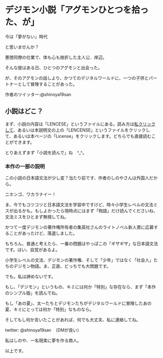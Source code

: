 # デジモン小説「アグモンひとつを拾った、が」

今は「夢がない」時代

と思いませんか？

悪徳同僚の仕業で、体も心も挫折した主人公．岸辺。

そんな彼はある日、ひとつのアグモンと出会った。

が、そのアグモンの話しより、かつてのデジタルワールドに、一つの子供とパートナーとして冒険することがあった。

作者のツイッター:@shinoya19san

## 小説はどこ？
まず、小説の内容は「LENCESE」というファイルにある。読み方は[私クリックして](https://github.com/shinoya19san/novel-AgumonHitotsuwoHirottaGa-shinoya19?tab=License-1-ov-file)、あるいは本説明文の上の「LENCENSE」というファイルをクリックして、あるいは本ページの「License」をクリックします。どちらでも直接読むことができます。

とりあえずまず「小説を読んで」ね　^_^。

### 本作の一部の説明

この小説の日本語文法が少し変？当たり前です、作者のしのやさんは外国人だから。

ニホンゴ、ワカラナイー！

ま、今でもコツコツと日本語文法を学習中ですけど、時々小学生レベルの文法ミスが出るかも。もしよかったら現時点にはまず「物語」だけ読んでくださいね、文法ミスをひとまず無視してね。

かつて一度デジモンの著作権所有者の集英社さんのライトノベル新人賞に応募することがあったけど、落選しました。

もちろん、普通と考えたら、一番の問題はやっぱこの「ギザギザ」な日本語文法です。はい、自覚があるよ。

小学生レベルの文法、デジモンの著作権、そして「少年」ではなく「社会人」たちのデジモン物語。ま、正直、どっちでも大問題です。

でも。私は諦めないです。

もし、「デジモン」というもの、キミには何か「特別」な存在なら、まず「本作のシンプル版」を読んでね。

もし「あの夏」、太一たちとデジモンたちがデジタルワールドに冒険したあの夏、キミにとっては何か「特別」なものなら。

そしてもし何か言いたことがあれば、何でも大丈夫、私に連絡してね。

twitter: @shinoya19san　（DMが良い）

私はしのや、一名現実に夢を作る商人。

以上です。